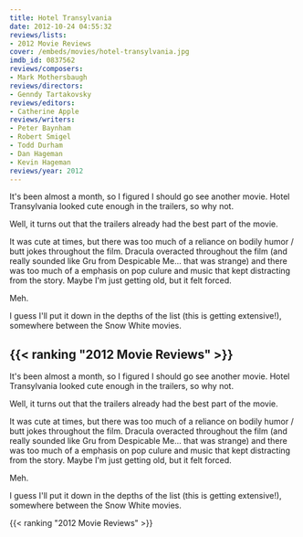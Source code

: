 ```yaml
---
title: Hotel Transylvania
date: 2012-10-24 04:55:32
reviews/lists:
- 2012 Movie Reviews
cover: /embeds/movies/hotel-transylvania.jpg
imdb_id: 0837562
reviews/composers:
- Mark Mothersbaugh
reviews/directors:
- Genndy Tartakovsky
reviews/editors:
- Catherine Apple
reviews/writers:
- Peter Baynham
- Robert Smigel
- Todd Durham
- Dan Hageman
- Kevin Hageman
reviews/year: 2012
---
```

It's been almost a month, so I figured I should go see another movie. Hotel Transylvania looked cute enough in the trailers, so why not.

<!--more-->

Well, it turns out that the trailers already had the best part of the movie.

It was cute at times, but there was too much of a reliance on bodily humor / butt jokes throughout the film. Dracula overacted throughout the film (and really sounded like Gru from Despicable Me... that was strange) and there was too much of a emphasis on pop culure and music that kept distracting from the story. Maybe I'm just getting old, but it felt forced.

Meh.

I guess I'll put it down in the depths of the list (this is getting extensive!), somewhere between the Snow White movies.

{{< ranking "2012 Movie Reviews" >}}
---
It's been almost a month, so I figured I should go see another movie. Hotel Transylvania looked cute enough in the trailers, so why not.

<!--more-->

Well, it turns out that the trailers already had the best part of the movie.

It was cute at times, but there was too much of a reliance on bodily humor / butt jokes throughout the film. Dracula overacted throughout the film (and really sounded like Gru from Despicable Me... that was strange) and there was too much of a emphasis on pop culure and music that kept distracting from the story. Maybe I'm just getting old, but it felt forced.

Meh.

I guess I'll put it down in the depths of the list (this is getting extensive!), somewhere between the Snow White movies.

{{< ranking "2012 Movie Reviews" >}}